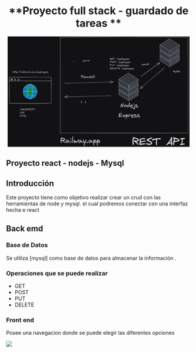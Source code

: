 # <h1 align=center> **Proyecto full stack - guardado de tareas ** </h1>


<p align="center">
<img src="https://github.com/rodcordova/node-mysql/blob/master/images/res-api.png"  height=300>
</p>

## Proyecto react - nodejs -  Mysql

## Introducción

Este proyecto tiene como objetivo realizar crear un crud con las herramientas de node y mysql. el cual podremos conectar con una interfaz hecha e react

## Back emd
### Base de Datos

Se utiliza [mysql] como base de datos para almacenar la información .


### Operaciones que se puede realizar

- GET
- POST
- PUT
- DELETE

### Front end

Posee una navegacion donde se puede elegir las diferentes opciones 

<img src="https://github.com/rodcordova/GuardadoDeTares/tree/master/images/interfaz.png"  height=300>
</p>
